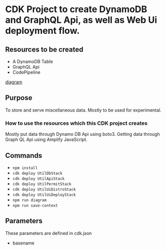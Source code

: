 # CDK Project to create DynamoDB and GraphQL Api, as well as Web Ui deployment flow. 

## Resources to be created

* A DynamoDB Table
* GraphQL Api
* CodePipeline

[diagram](https://diagram.figmentresearch.com/util)

## Purpose

To store and serve miscellaneous data.
Mostly to be used for experimental.

### How to use the resources which this CDK project creates

Mostly put data through Dynamo DB Api using boto3.
Getting data through Graph QL Api using Amplify JavaScript.

## Commands

* `npm install`
* `cdk deploy UtilDbStack`
* `cdk deploy UtilApiStack`
* `cdk deploy UtilPermitStack`
* `cdk deploy UtilUiDistroStack`
* `cdk deploy UtilUiDeployStack`
* `npm run diagram`
* `npm run save-context`

## Parameters

These parameters are defined in cdk.json 

* basename



